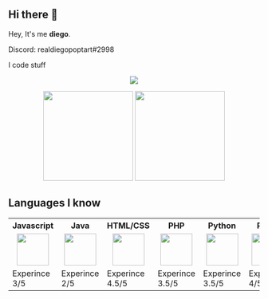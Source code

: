 ## Hi there 👋

Hey, It's me **diego**.

Discord: realdiegopoptart#2998

I code stuff

<p align="center">
<img src="https://lanyard.cnrad.dev/api/342126796705103872" href="https://discord.com/users/342126796705103872"/>
</p>
  
<p align="center"><img height="180em" src="https://github-readme-stats.vercel.app/api?username=realdiegopoptart&show_icons=true&count_private=true&theme=dark&include_all_commits=true&bg_color=1a1c1f&hide_border=true"/>
<img height="180em" src="https://github-readme-stats.vercel.app/api/top-langs/?username=realdiegopoptart&layout=compact&langs_count=7&theme=dark&bg_color=1a1c1f&hide_border=true"/></p>

<h2>Languages I know</h2>

<table>
  <tr>
    <th>Javascript</th>
    <th>Java</th>
    <th>HTML/CSS</th>
    <th>PHP</th>
    <th>Python</th>
    <th>Pawn</th>
    <th>Lua</th>
    <th>Git</th>
  </tr>
  
  <tr>
    <td><center><img height="64em" src="https://raw.githubusercontent.com/realdiegopoptart/realdiegopoptart/main/assets/langs/lang-javascript.png"/></center></td>
    <td><center><img height="64em" src="https://raw.githubusercontent.com/realdiegopoptart/realdiegopoptart/main/assets/langs/lang-java.png"/></td>
    <td><center><img height="64em" src="https://raw.githubusercontent.com/realdiegopoptart/realdiegopoptart/main/assets/langs/lang-html.png"/></center></td>
    <td><center><img height="64em" src="https://raw.githubusercontent.com/realdiegopoptart/realdiegopoptart/main/assets/langs/lang-php.png"/></center></td>
    <td><center><img height="64em" src="https://raw.githubusercontent.com/realdiegopoptart/realdiegopoptart/main/assets/langs/lang-python.png"/></center></td>
    <td><center><img height="64em" src="https://raw.githubusercontent.com/realdiegopoptart/realdiegopoptart/main/assets/langs/lang-pawn.png"/></center></td>
    <td><center><img height="64em" src="https://raw.githubusercontent.com/realdiegopoptart/realdiegopoptart/main/assets/langs/lang-lua.png"/></center></td>
    <td><center><img height="64em" src="https://raw.githubusercontent.com/realdiegopoptart/realdiegopoptart/main/assets/langs/lang-git.png"/></center></td>
  </tr>
  
  <tr>
    <td>Experince 3/5</td>
    <td>Experince 2/5</td>
    <td>Experince 4.5/5</td>
    <td>Experince 3.5/5</td>
    <td>Experince 3.5/5</td>
    <td>Experince 4/5</td>
    <td>Experince 1/5</td>
    <td>Experince 4/5</td>
  </tr>
  
</table>

</body>
</html>
